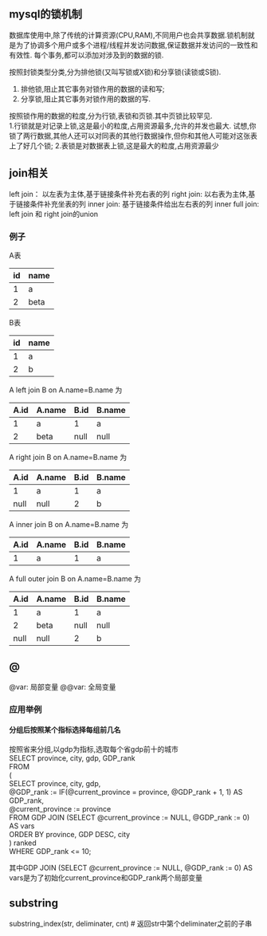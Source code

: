 ## mysql的锁机制
数据库使用中,除了传统的计算资源(CPU,RAM),不同用户也会共享数据.锁机制就是为了协调多个用户或多个进程/线程并发访问数据,保证数据并发访问的一致性和有效性.
每个事务,都可以添加对涉及到的数据的锁.

按照封锁类型分类,分为排他锁(又叫写锁或X锁)和分享锁(读锁或S锁).  
1. 排他锁,阻止其它事务对锁作用的数据的读和写;  
2. 分享锁,阻止其它事务对锁作用的数据的写.  

按照锁作用的数据的粒度,分为行锁,表锁和页锁.其中页锁比较罕见.  
1.行锁就是对记录上锁,这是最小的粒度,占用资源最多,允许的并发也最大.
试想,你锁了两行数据,其他人还可以对同表的其他行数据操作,但你和其他人可能对这张表上了好几个锁;
2.表锁是对数据表上锁,这是最大的粒度,占用资源最少

## join相关  

left join： 以左表为主体,基于链接条件补充右表的列
right join: 以右表为主体,基于链接条件补充坐表的列
inner join: 基于链接条件给出左右表的列
inner full join: left join 和 right join的union

### 例子  

A表 

| id | name|  
| ------ | ------|
| 1 | a |
| 2 | beta |


B表 

| id | name|  
| ------ | ------|
| 1 | a |
| 2 | b |

A left join B on A.name=B.name 为


| A.id | A.name | B.id | B.name |
| ------ | ------| ------ | ------|
| 1    |  a     | 1    |  a     |
| 2    | beta   | null | null   |

A right join B on A.name=B.name 为

| A.id | A.name | B.id | B.name |
| ------ | ------| ------ | ------|
| 1    |  a     | 1    |  a     |
| null |  null  | 2    |  b     |

A inner join B on A.name=B.name 为


| A.id | A.name | B.id | B.name |
| ------ | ------| ------ | ------|
| 1    |  a     | 1    |  a     |

A full outer join B on A.name=B.name 为

| A.id | A.name | B.id | B.name |
| ------ | ------| ------ | ------|
| 1    |  a     | 1    |  a     |
| 2    | beta   | null | null   |
| null |  null  | 2    |  b     |

## @
@var: 局部变量
@@var: 全局变量

### 应用举例
#### 分组后按照某个指标选择每组前几名
按照省来分组,以gdp为指标,选取每个省gdp前十的城市  
SELECT province, city, gdp, GDP_rank  
		FROM  
 		(  
   			SELECT province, city, gdp,  
        		@GDP_rank := IF(@current_province = province, @GDP_rank + 1, 1) AS GDP_rank,  
        		@current_province := province  
			FROM GDP JOIN (SELECT @current_province := NULL, @GDP_rank := 0) AS vars  
   			ORDER BY province, GDP DESC, city  
 		) ranked  
 		WHERE GDP_rank <= 10;  
    
 其中GDP JOIN (SELECT @current_province := NULL, @GDP_rank := 0) AS vars是为了初始化current_province和GDP_rank两个局部变量

## substring  
substring_index(str, deliminater, cnt) # 返回str中第<cnt>个deliminater之前的子串
